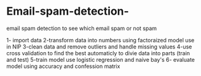 # Email-spam-detection-
email spam detection to see which email spam or not spam

1- import data 
2-transform data into numbers using factoraized model use in NlP
3-clean data and remove outliers and handle missing values 
4-use cross validation to find the best automaticly to divie data into parts (train and test)
5-train model use logistic regression and naive bay's
6- evaluate model using accuracy and confession matrix 
